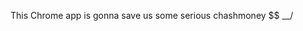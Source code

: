 This Chrome app is gonna save us some serious chashmoney  $$
                                                         \__/
